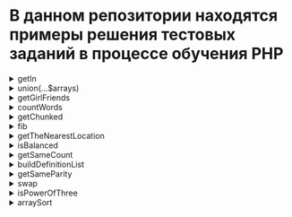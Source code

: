 
<h1> В данном репозитории находятся примеры решения тестовых заданий в процессе обучения PHP </h1>

<details>
<summary> getIn </summary>
  Реализуйте функцию getIn, которая извлекает из массива (который может быть любой глубины вложенности) значение по указанным ключам. 
</details>

<details>
<summary> union(...$arrays) </summary>
  Реализуйте функцию union(...$arrays), которая находит объединение всех переданных массивов. Функция принимает на вход от одного массива и больше. Ключи исходных массивов не сохраняются (т.е. все значения итогового массива заново индексируются: 0, 1, 2, ...).
</details>

<details>
<summary> getGirlFriends </summary>
  Реализуйте функцию getGirlFriends, которая принимает на вход список пользователей и возвращает плоский список подруг всех пользователей (без сохранения ключей). Друзья каждого пользователя хранятся в виде массива в ключе friends. Пол доступен по ключу gender и может принимать значения male или female.
</details>

<details>
<summary> countWords </summary>
  Реализуйте функцию countWords(), которая считает количество слов в предложении и возвращает ассоциативный массив в котором ключи это слова (приведенные к нижнему регистру), а значения — это то сколько раз слово встретилось в предложении. Слова в предложении могут находиться в разных регистрах. Перед подсчетом их нужно приводить в нижний регистр, чтобы не пропускались дубли.
</details>

<details>
<summary> getChunked </summary>
  Реализуйте функцию getChunked, которая принимает на вход массив и число, задающее размер чанка (куска). Функция должна вернуть массив, состоящий из чанков указанной размерности.
</details>

<details>
<summary> fib </summary>
  Реализуйте функцию fib(), находящую положительные числа Фибоначчи. Аргументом функции является порядковый номер числа.
</details>

<details>
<summary> getTheNearestLocation </summary>
  Реализуйте функцию getTheNearestLocation(), которая находит место ближайшее к указанной точке на карте и возвращает его. Параметры функции:
$locations – массив мест на карте. Каждое место это массив из двух элементов, где первый элемент это название места, второй – точка на карте (массив из двух чисел x и y).
$point – текущая точка на карте. Массив из двух элементов-координат x и y.
</details>

<details>
<summary> isBalanced </summary>
  Реализуйте функцию isBalanced(), которая принимает на вход строку, состоящую только из открывающих и закрывающих круглых скобок, и проверяет, является ли эта строка корректной. Пустая строка (отсутствие скобок) считается корректной.
- Строка считается корректной (сбалансированной), если содержащаяся в ней скобочная структура соответствует требованиям:
- Скобки — это парные структуры. У каждой открывающей скобки должна быть соответствующая ей закрывающая скобка.
- Закрывающая скобка не должна идти впереди открывающей. Такой вариант недопустим )(, а вот такой допустим ()().
</details>

<details>
<summary> getSameCount </summary>
  Реализуйте функцию getSameCount, которая считает количество общих уникальных элементов для двух массивов. Аргументы:
- Первый массив
- Второй массив
</details>

<details>
<summary> buildDefinitionList </summary>
  Реализуйте функцию buildDefinitionList, которая генерирует html список определений (теги dl, dt и dd) и возвращает получившуюся строку. При отсутствии элементов в массиве функция возвращает пустую строку.
</details>

<details>
<summary> getSameParity </summary>
  Реализуйте функцию getSameParity, которая принимает на вход массив чисел и возвращает новый, состоящий из элементов, у которых такая же чётность, как и у первого элемента входного массива.
</details>

<details>
<summary> swap </summary>
  Реализуйте функцию swap, которая меняет местами два элемента относительно переданного индекса. Например, если передан индекс 5, то функция меняет местами элементы, находящиеся по индексам 4 и 6.
Параметры функции:
- Массив
- Индекс
Если хотя бы одного из индексов не существует, функция возвращает исходный массив.
</details>

<details>
<summary> isPowerOfThree </summary>
  Реализуйте функцию isPowerOfThree() которая определяет, является ли переданное число натуральной степенью тройки. Например, число 27 – это третья степень (33), а 81 – четвёртая (34).
</details>

<details>
<summary> arraySort </summary>
 Функция сортировки массива по ключу
</details>
